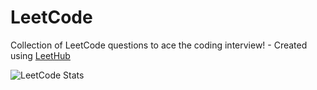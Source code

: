 # LeetCode
Collection of LeetCode questions to ace the coding interview! - Created using [LeetHub](https://github.com/QasimWani/LeetHub)

![LeetCode Stats](https://leetcard.jacoblin.cool/hazem3443?theme=dark&font=ABeeZee&ext=contest)
